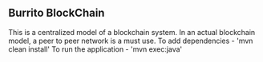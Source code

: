 ## Burrito BlockChain
This is a centralized model of a blockchain system. In an actual blockchain model, a peer to peer network is a must use.
To add dependencies - 'mvn clean install'
To run the application - 'mvn exec:java'
